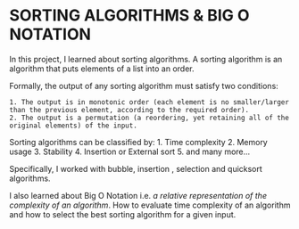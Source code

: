 # SORTING ALGORITHMS & BIG O NOTATION

In this project, I learned about sorting algorithms. A sorting algorithm is an algorithm that puts elements of a list into an order.

Formally, the output of any sorting algorithm must satisfy two conditions:

    1. The output is in monotonic order (each element is no smaller/larger than the previous element, according to the required order).
    2. The output is a permutation (a reordering, yet retaining all of the original elements) of the input.

Sorting algorithms can be classified by:
	1. Time complexity
	2. Memory usage
	3. Stability
	4. Insertion or External sort
	5. and many more...

Specifically, I worked with bubble, insertion , selection and quicksort algorithms.

I also learned about Big O Notation i.e. *a relative representation of the complexity of an algorithm*. How to evaluate time complexity of an algorithm and how to select the best sorting algorithm for a given input.
